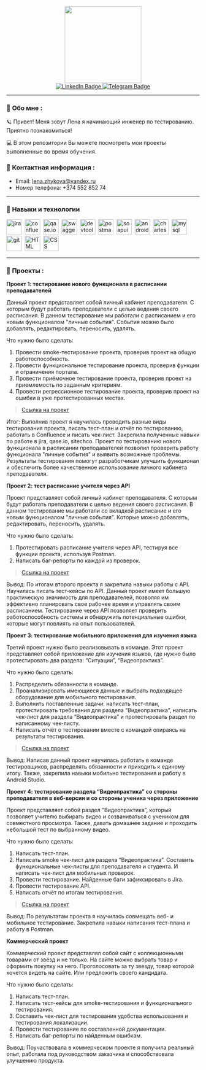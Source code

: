 <div id="header" align="center">
  <img src="https://media3.giphy.com/media/v1.Y2lkPTc5MGI3NjExZHVuYWk4dGZhYnNqODMyMDQwNHo2eWxkZjFhZjZzcW0xYXRqaHUyOCZlcD12MV9pbnRlcm5hbF9naWZfYnlfaWQmY3Q9Zw/QX15lZJbifeQPzcNDt/giphy.gif" width="200"/>
</div>
 <div id="badges"  align="center">
  <a href="https://www.linkedin.com/in/елена-жукова-273322282">
    <img src="https://img.shields.io/badge/LinkedIn-blue?style=for-the-badge&logo=linkedin&logoColor=white" alt="LinkedIn Badge"/>
  </a> 
   <a href="https://web.telegram.org/k/#@violeus_syringa">
    <img src="https://img.shields.io/badge/Telegram-blue?style=for-the-badge&logo=telegram&logoColor=white" alt="Telegram Badge"/>
  </a>
</div>

---

### :dizzy: __Обо мне__ : 
:ringed_planet: Привет! Меня зовут Лена я начинающий инженер по тестированию. Приятно познакомиться! 

:computer: В этом репозитории Вы можете посмотреть мои проекты выполненные во время обучения. 

### :dizzy: __Контактная информация__ :
- Email:  lena.zhykova@yandex.ru
- Номер телефона: +374 552 852 74

---

### :dizzy: __Навыки и технологии__
<div>
  <img src="https://cdn.jsdelivr.net/gh/devicons/devicon/icons/jira/jira-original.svg" title="jira" alt="jira" width="40" height="40"/>&nbsp
  <img src="https://cdn-icons-png.flaticon.com/512/5968/5968793.png" title="confluence" alt="confluence" width="40" height="40"/>&nbsp
  <img src="https://media.rbcdn.ru/media/rbdata/qase.jpg.400x400_q100.jpg" title="qase.io" alt="qase.io" width="40" height="40"/>&nbsp
  <img src="https://www.svgrepo.com/show/306821/swagger.svg" title="swagger" alt="swagger" width="40" height="40"/>&nbsp
  <img src="https://d33wubrfki0l68.cloudfront.net/38b5c953a4667366685d55db55d057c86db1fc54/a0fdc/static/acae6b24d940347661ca901ea07f47c1/chrome-dev-logo-icon.png" title="devtools" alt="devtools" width="40" height="40"/>&nbsp
  <img src="https://seeklogo.com/images/P/postman-logo-0087CA0D15-seeklogo.com.png" title="postman" alt="postman" width="40" height="40"/>&nbsp
  <img src="https://static0.smartbear.co/smartbearbrand/media/images/home/soapui-icon.svg" title="soapui" alt="soapui" width="40" height="40"/>&nbsp
  <img src="https://cdn.jsdelivr.net/gh/devicons/devicon/icons/androidstudio/androidstudio-original.svg" title="android-studio" alt="android-studio" width="40" height="40"/>&nbsp
  <img src="https://cdn.icon-icons.com/icons2/3053/PNG/512/charles_proxy_macos_bigsur_icon_190302.png" title="charles-proxy" alt="charles-proxy" width="40" height="40"/>&nbsp
  <img src="https://cdn.jsdelivr.net/gh/devicons/devicon/icons/mysql/mysql-original.svg" title="mysql" alt="mysql" width="40" height="40"/>&nbsp
  <img src="https://cdn.icon-icons.com/icons2/2389/PNG/512/git_logo_icon_145254.png" title="git" alt="git" width="40" height="40"/>&nbsp
  <img src="https://encrypted-tbn2.gstatic.com/images?q=tbn:ANd9GcR2Ep-AI1ISJmPFXuXGmNnkuXRsAfVzq7Aezx2GtuCYPp2zQUN7" title="HTML" alt="HTML" width="40" height="40"/>&nbsp
  <img src="https://miro.medium.com/v2/resize:fit:504/0*gS2k4hP6HBKqksCZ.png" title="CSS" alt="CSS" width="40" height="40"/>&nbsp
</div>

---

### :dizzy: __Проекты__ : 

**Проект 1: тестирование нового функционала в расписании преподавателей**

Данный проект представляет собой личный кабинет преподавателя. С которым будут работать преподаватели с целью ведения своего расписания. В данном тестирование мы работали с расписанием и его новым функционалом "личные события". События можно было добавлять, редактировать, переносить, удалять.

Что нужно было сделать: 
1. Провести smoke-тестирование проекта, проверив проект на общую работоспособность.
2. Провести функциональное тестирование проекта, проверив функции и ограничения портала.
3. Провести приёмочное тестирование проекта, проверив проект на приемлемость по заданным критериям.
4. Провести регрессионное тестирование проекта, проверив проект на ошибки в уже протестированных местах.
> <a href="https://coffeeeveryday.atlassian.net/wiki/spaces/~6391cb0d00cb2fc3f98c2e28/pages/3112964/1-2">Ссылка на проект</a>

Итог: Выполнив проект я научилась проводить разные виды тестирования проекта, писать тест-план и отчёт по тестированию, работать в Confluence и писать чек-лист. Закрепила полученные навыки по работе в jira, qase.io, sitechco. Проект по тестированию нового функционала в расписании преподавателей позволил проверить работу функционала "личные события" и выявить возможные проблемы. Результаты тестирования помогут разработчикам улучшить функционал и обеспечить более качественное использование личного кабинета преподавателя. 


**Проект 2: тест расписание учителя через API**

Проект представляет собой личный кабинет преподавателя. С которым будут работать преподаватели с целью ведения своего расписания. В данном тестирование мы работали со вкладкой расписание и его новым функционалом "личные события". Которые можно добавлять, редактировать, переносить, удалять.

Что нужно было сделать:
1. Протестировать расписание учителя через API, тестируя все функции проекта, используя Postman.
2. Написать баг-репорты по каждой из проверок.
> <a href="https://coffeeeveryday.atlassian.net/wiki/spaces/~6391cb0d00cb2fc3f98c2e28/pages/3112964/1-2">Ссылка на проект</a>

Вывод: По итогам второго проекта я закрепила навыки работы с API. Научилась писать тест-кейсы по API. Данный проект имеет большую практическую значимость для преподавателей, позволяя им эффективно планировать свое рабочее время и управлять своим расписанием. Тестирование через API позволяет проверить работоспособность системы и обнаружить потенциальные ошибки, которые могут повлиять на опыт пользователей.

**Проект 3: тестирование мобильного приложения для изучения языка**

Третий проект нужно было реализовывать в команде. Этот проект представляет собой приложение для изучения языков, где нужно было протестировать два раздела: “Ситуации”, “Видеопрактика”.

Что нужно было сделать:
1. Распределить обязанности в команде.
2. Проанализировать имеющиеся данные и выбрать подходящее оборудование для мобильного тестирования. 
3. Выполнить поставленные задачи: написать тест-план, протестировать требования для раздела “Видеопрактика”, написать чек-лист для раздела “Видеопрактика” и протестировать раздел по написанному чек-листу. 
4. Написать отчёт о тестировании вместе с командой опираясь на результаты тестирования. 
> <a href="https://coffeeeveryday.atlassian.net/wiki/spaces/~6391cb0d00cb2fc3f98c2e28/pages/26148865">Ссылка на проект</a>

Вывод: Написав данный проект научилась работать в команде тестировщиков, распределять обязанности и  приходить к единому итогу. Также, закрепила навыки мобильно тестирования и работу в Android Studio.


**Проект 4: тестирование раздела “Видеопрактика” со стороны преподавателя в веб-версии и со стороны ученика через приложение**

Проект представляет собой раздел “Видеопрактика”, который позволяет учителю выбирать видео и созваниваться с учеником для совместного просмотра. Также, давать домашнее задание и проходить небольшой тест по выбранному видео. 

Что нужно было сделать:
1. Написать тест-план.
2. Написать smoke чек-лист для раздела “Видеопрактика”. Составить функциональные чек-листы для преподавателя и студента. И написать чек-лист для мобильных проверок. 
3. Провести тестирование. Найденные баги зафиксировать в Jira.
4. Провести тестирование API. 
5. Написать отчёт по итогам тестирования.
> <a href="https://coffeeeveryday.atlassian.net/wiki/spaces/~6391cb0d00cb2fc3f98c2e28/pages/28016641">Ссылка на проект</a>

Вывод: По результатам проекта я научилась совмещать веб- и мобильное тестирование. Закрепила навыки написания тест-плана и работу в Postman. 


**Коммерческий проект**

Коммерческий проект представлял собой сайт с коллекционными товарами от звёзд и не только. На сайте можно выбрать товар и оформить покупку на него. Проголосовать за ту звезду, товар которой хочется видеть на сайте. Или предложить своего кандидата.

Что нужно было сделать:
1. Написать тест-план.
2. Написать тест-кейсы для smoke-тестирования и функционального тестирования.
3. Составить чек-лист для тестирования удобства использования и тестирования локализации.
4. Провести тестирование по составленной документации. 
5. Написать баг-репорты по найденным ошибкам.

Вывод: Поучаствовала в коммерческом проекте я получила реальный опыт, работала под руководством заказчика и способствовала улучшению продукта. 
